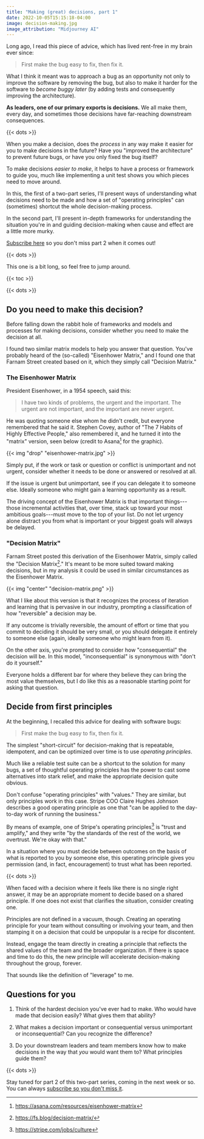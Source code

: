 ```yaml
---
title: "Making (great) decisions, part 1"
date: 2022-10-05T15:15:18-04:00
image: decision-making.jpg
image_attribution: "Midjourney AI"
---
```


Long ago, I read this piece of advice, which has lived rent-free in my brain
ever since:

> First make the bug easy to fix, then fix it.

What I think it meant was to approach a bug as an opportunity not only to
improve the software by removing the bug, but also to make it harder for the
software to *become buggy later* (by adding tests and consequently improving the
architecture).

**As leaders, one of our primary exports is decisions.** We all make them, every
day, and sometimes those decisions have far-reaching downstream consequences.

<!--more-->

{{< dots >}}

When you make a decision, does the *process* in any way make it easier for you
to make decisions in the future? Have you "improved the architecture" to prevent
future bugs, or have you only fixed the bug itself?

To make decisions *easier to make*, it helps to have a process or framework to
guide you, much like implementing a unit test shows you which pieces need to
move around.

In this, the first of a two-part series, I'll present ways of understanding what
decisions need to be made and how a set of "operating principles" can
(sometimes) shortcut the whole decision-making process.

In the second part, I'll present in-depth frameworks for understanding the
situation you're in and guiding decision-making when cause and effect are a
little more murky.

[Subscribe here](https://aaronbieber.coach/subscribe) so you don't miss part 2
when it comes out!

{{< dots >}}

This one is a bit long, so feel free to jump around.

{{< toc >}}

{{< dots >}}

## Do you need to make this decision?

Before falling down the rabbit hole of frameworks and models and processes for
making decisions, consider whether you need to make the decision at all.

I found two similar matrix models to help you answer that question. You've
probably heard of the (so-called) "Eisenhower Matrix," and I found one that
Farnam Street created based on it, which they simply call "Decision Matrix."

### The Eisenhower Matrix

President Eisenhower, in a 1954 speech, said this:

> I have two kinds of problems, the urgent and the important. The urgent are not
> important, and the important are never urgent.

He was quoting someone else whom he didn't credit, but everyone remembered that
he said it. Stephen Covey, author of "The 7 Habits of Highly Effective People,"
also remembered it, and he turned it into the "matrix" version, seen below
(credit to Asana[^1] for the graphic).

{{< img "drop" "eisenhower-matrix.jpg" >}}

[^1]: https://asana.com/resources/eisenhower-matrix

Simply put, if the work or task or question or conflict is unimportant and not
urgent, consider whether it needs to be done or answered or resolved at all.

If the issue is urgent but unimportant, see if you can delegate it to someone
else. Ideally someone who might gain a learning opportunity as a result.

The driving concept of the Eisenhower Matrix is that important things---those
incremental activities that, over time, stack up toward your most ambitious
goals---must move to the top of your list. Do not let urgency alone distract you
from what is important or your biggest goals will always be delayed.

### "Decision Matrix"

Farnam Street posted this derivation of the Eisenhower Matrix, simply called the
"Decision Matrix[^2]." It's meant to be more suited toward making decisions, but
in my analysis it could be used in similar circumstances as the Eisenhower
Matrix.

{{< img "center" "decision-matrix.png" >}}

[^2]: https://fs.blog/decision-matrix/

What I like about this version is that it recognizes the process of iteration
and learning that is pervasive in our industry, prompting a classification of
how "reversible" a decision may be.

If any outcome is trivially reversible, the amount of effort or time that you
commit to deciding it should be very small, or you should delegate it entirely
to someone else (again, ideally someone who might learn from it).

On the other axis, you're prompted to consider how "consequential" the decision
will be. In this model, "inconsequential" is synonymous with "don't do it
yourself."

Everyone holds a different bar for where they believe they can bring the most
value themselves, but I do like this as a reasonable starting point for asking
that question.

## Decide from first principles

At the beginning, I recalled this advice for dealing with software bugs:

> First make the bug easy to fix, then fix it.

The simplest "short-circuit" for decision-making that is repeatable, idempotent,
and can be optimized over time is to use *operating principles*.

Much like a reliable test suite can be a shortcut to the solution for many bugs,
a set of thoughtful operating principles has the power to cast some alternatives
into stark relief, and make the appropriate decision quite obvious.

Don't confuse "operating principles" with "values." They are similar, but only
principles work in this case. Stripe COO Claire Hughes Johnson describes a good
operating principle as one that "can be applied to the day-to-day work of
running the business."

By means of example, one of Stripe's operating principles[^3] is "trust and
amplify," and they write "by the standards of the rest of the world, we
overtrust. We're okay with that."

[^3]: https://stripe.com/jobs/culture

In a situation where you must decide between outcomes on the basis of what is
reported to you by someone else, this operating principle gives you permission
(and, in fact, encouragement) to trust what has been reported.

{{< dots >}}

When faced with a decision where it feels like there is no single right answer,
it may be an appropriate moment to decide based on a shared principle. If one
does not exist that clarifies the situation, consider creating one.

Principles are not defined in a vacuum, though. Creating an operating principle
for your team without consulting or involving your team, and then stamping it on
a decision that could be unpopular is a recipe for discontent.

Instead, engage the team directly in creating a principle that reflects the
shared values of the team and the broader organization. If there is space and
time to do this, the new principle will accelerate decision-making throughout
the group, forever.

That sounds like the definition of "leverage" to me.

## Questions for you

1. Think of the hardest decision you've ever had to make. Who would have made
   that decision easily? What gives them that ability?

2. What makes a decision important or consequential versus unimportant or
   inconsequential? Can you recognize the difference?
   
3. Do your downstream leaders and team members know how to make decisions in the
   way that *you* would want them to? What principles guide them?

{{< dots >}}

Stay tuned for part 2 of this two-part series, coming in the next week or
so. You can always [subscribe so you don't miss it](https://aaronbieber.coach/subscribe).
